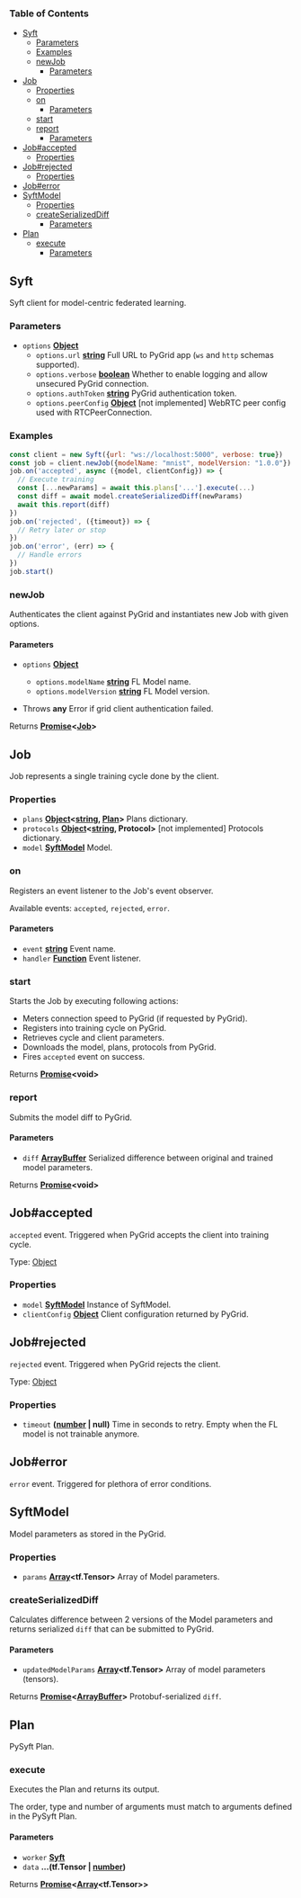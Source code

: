 <!-- Generated by documentation.js. Update this documentation by updating the source code. -->

### Table of Contents

-   [Syft][1]
    -   [Parameters][2]
    -   [Examples][3]
    -   [newJob][4]
        -   [Parameters][5]
-   [Job][6]
    -   [Properties][7]
    -   [on][8]
        -   [Parameters][9]
    -   [start][10]
    -   [report][11]
        -   [Parameters][12]
-   [Job#accepted][13]
    -   [Properties][14]
-   [Job#rejected][15]
    -   [Properties][16]
-   [Job#error][17]
-   [SyftModel][18]
    -   [Properties][19]
    -   [createSerializedDiff][20]
        -   [Parameters][21]
-   [Plan][22]
    -   [execute][23]
        -   [Parameters][24]

## Syft

Syft client for model-centric federated learning.

### Parameters

-   `options` **[Object][25]** 
    -   `options.url` **[string][26]** Full URL to PyGrid app (`ws` and `http` schemas supported).
    -   `options.verbose` **[boolean][27]** Whether to enable logging and allow unsecured PyGrid connection.
    -   `options.authToken` **[string][26]** PyGrid authentication token.
    -   `options.peerConfig` **[Object][25]** [not implemented] WebRTC peer config used with RTCPeerConnection.

### Examples

```javascript
const client = new Syft({url: "ws://localhost:5000", verbose: true})
const job = client.newJob({modelName: "mnist", modelVersion: "1.0.0"})
job.on('accepted', async ({model, clientConfig}) => {
  // Execute training
  const [...newParams] = await this.plans['...'].execute(...)
  const diff = await model.createSerializedDiff(newParams)
  await this.report(diff)
})
job.on('rejected', ({timeout}) => {
  // Retry later or stop
})
job.on('error', (err) => {
  // Handle errors
})
job.start()
```

### newJob

Authenticates the client against PyGrid and instantiates new Job with given options.

#### Parameters

-   `options` **[Object][25]** 
    -   `options.modelName` **[string][26]** FL Model name.
    -   `options.modelVersion` **[string][26]** FL Model version.


-   Throws **any** Error if grid client authentication failed.

Returns **[Promise][28]&lt;[Job][29]>** 

## Job

Job represents a single training cycle done by the client.

### Properties

-   `plans` **[Object][25]&lt;[string][26], [Plan][30]>** Plans dictionary.
-   `protocols` **[Object][25]&lt;[string][26], Protocol>** [not implemented] Protocols dictionary.
-   `model` **[SyftModel][31]** Model.

### on

Registers an event listener to the Job's event observer.

Available events: `accepted`, `rejected`, `error`.

#### Parameters

-   `event` **[string][26]** Event name.
-   `handler` **[Function][32]** Event listener.

### start

Starts the Job by executing following actions:

-   Meters connection speed to PyGrid (if requested by PyGrid).
-   Registers into training cycle on PyGrid.
-   Retrieves cycle and client parameters.
-   Downloads the model, plans, protocols from PyGrid.
-   Fires `accepted` event on success.

Returns **[Promise][28]&lt;void>** 

### report

Submits the model diff to PyGrid.

#### Parameters

-   `diff` **[ArrayBuffer][33]** Serialized difference between original and trained model parameters.

Returns **[Promise][28]&lt;void>** 

## Job#accepted

`accepted` event.
Triggered when PyGrid accepts the client into training cycle.

Type: [Object][25]

### Properties

-   `model` **[SyftModel][31]** Instance of SyftModel.
-   `clientConfig` **[Object][25]** Client configuration returned by PyGrid.

## Job#rejected

`rejected` event.
Triggered when PyGrid rejects the client.

Type: [Object][25]

### Properties

-   `timeout` **([number][34] | null)** Time in seconds to retry. Empty when the FL model is not trainable anymore.

## Job#error

`error` event.
Triggered for plethora of error conditions.

## SyftModel

Model parameters as stored in the PyGrid.

### Properties

-   `params` **[Array][35]&lt;tf.Tensor>** Array of Model parameters.

### createSerializedDiff

Calculates difference between 2 versions of the Model parameters
and returns serialized `diff` that can be submitted to PyGrid.

#### Parameters

-   `updatedModelParams` **[Array][35]&lt;tf.Tensor>** Array of model parameters (tensors).

Returns **[Promise][28]&lt;[ArrayBuffer][33]>** Protobuf-serialized `diff`.

## Plan

PySyft Plan.

### execute

Executes the Plan and returns its output.

The order, type and number of arguments must match to arguments defined in the PySyft Plan.

#### Parameters

-   `worker` **[Syft][36]** 
-   `data` **...(tf.Tensor | [number][34])** 

Returns **[Promise][28]&lt;[Array][35]&lt;tf.Tensor>>** 

[1]: #syft

[2]: #parameters

[3]: #examples

[4]: #newjob

[5]: #parameters-1

[6]: #job

[7]: #properties

[8]: #on

[9]: #parameters-2

[10]: #start

[11]: #report

[12]: #parameters-3

[13]: #jobaccepted

[14]: #properties-1

[15]: #jobrejected

[16]: #properties-2

[17]: #joberror

[18]: #syftmodel

[19]: #properties-3

[20]: #createserializeddiff

[21]: #parameters-4

[22]: #plan

[23]: #execute

[24]: #parameters-5

[25]: https://developer.mozilla.org/docs/Web/JavaScript/Reference/Global_Objects/Object

[26]: https://developer.mozilla.org/docs/Web/JavaScript/Reference/Global_Objects/String

[27]: https://developer.mozilla.org/docs/Web/JavaScript/Reference/Global_Objects/Boolean

[28]: https://developer.mozilla.org/docs/Web/JavaScript/Reference/Global_Objects/Promise

[29]: #job

[30]: #plan

[31]: #syftmodel

[32]: https://developer.mozilla.org/docs/Web/JavaScript/Reference/Statements/function

[33]: https://developer.mozilla.org/docs/Web/JavaScript/Reference/Global_Objects/ArrayBuffer

[34]: https://developer.mozilla.org/docs/Web/JavaScript/Reference/Global_Objects/Number

[35]: https://developer.mozilla.org/docs/Web/JavaScript/Reference/Global_Objects/Array

[36]: #syft
